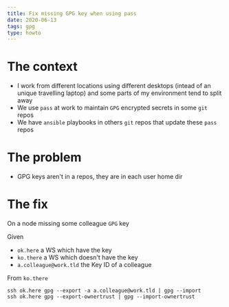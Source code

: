 ```yaml
---
title: Fix missing GPG key when using pass
date: 2020-06-13
tags: gpg
type: howto
---
```


# The context

- I work from different locations using different desktops (intead of
  an unique travelling laptop) and some parts of my environment tend
  to split away
- We use `pass` at work to maintain `GPG` encrypted secrets in some `git` repos
- We have `ansible` playbooks in others `git` repos that update these `pass` repos

# The problem

- GPG keys aren't in a repos, they are in each user home dir

# The fix

On a node missing some colleague `GPG` key

Given

- `ok.here` a WS which have the key
- `ko.there` a WS which doesn't have the key
- `a.colleague@work.tld` the Key ID of a colleague

From `ko.there`

```
ssh ok.here gpg --export -a a.colleague@work.tld | gpg --import
ssh ok.here gpg --export-ownertrust | gpg --import-ownertrust
```
